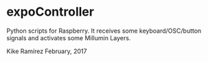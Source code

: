# expoController

Python scripts for Raspberry. It receives some keyboard/OSC/button signals and activates some Millumin Layers.

Kike Ramírez
February, 2017
